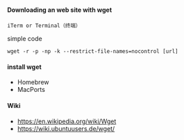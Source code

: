 #### Downloading an web site with wget

`iTerm or Terminal（终端）`

simple code

```
wget -r -p -np -k --restrict-file-names=nocontrol [url]
```

#### install wget

- Homebrew
- MacPorts


#### Wiki

- https://en.wikipedia.org/wiki/Wget
- https://wiki.ubuntuusers.de/wget/
